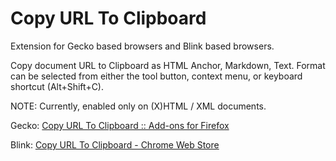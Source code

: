 # Copy URL To Clipboard

Extension for Gecko based browsers and Blink based browsers.

Copy document URL to Clipboard as HTML Anchor, Markdown, Text.
Format can be selected from either the tool button, context menu, or keyboard shortcut (Alt+Shift+C).

NOTE: Currently, enabled only on (X)HTML / XML documents.

Gecko:
[Copy URL To Clipboard :: Add-ons for Firefox](https://addons.mozilla.org/firefox/addon/url2clipboard/ "Copy URL To Clipboard :: Add-ons for Firefox")

Blink:
[Copy URL To Clipboard - Chrome Web Store](https://chrome.google.com/webstore/detail/copy-url-to-clipboard/miancenhdlkbmjmhlginhaaepbdnlllc "Copy URL To Clipboard - Chrome Web Store")
